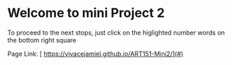 # Welcome to mini Project 2

To proceed to the next stops, just click on the higlighted number words on the bottom right square

Page Link: [ https://vivacejamiel.github.io/ART151-Mini2/](#) 